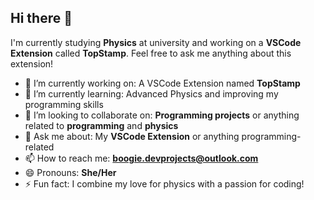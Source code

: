 ## Hi there 👋

I'm currently studying **Physics** at university and working on a **VSCode Extension** called **TopStamp**. Feel free to ask me anything about this extension!

- 🔭 I’m currently working on: A VSCode Extension named **TopStamp**
- 🌱 I’m currently learning: Advanced Physics and improving my programming skills
- 👯 I’m looking to collaborate on: **Programming projects** or anything related to **programming** and **physics**
- 💬 Ask me about: My **VSCode Extension** or anything programming-related
- 📫 How to reach me: **boogie.devprojects@outlook.com**
- 😄 Pronouns: **She/Her**
- ⚡ Fun fact: I combine my love for physics with a passion for coding!

